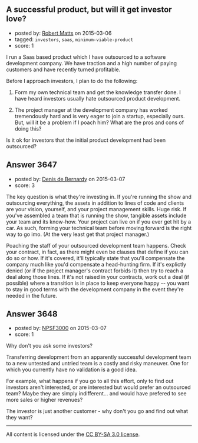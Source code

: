 ## A successful product, but will it get investor love?

- posted by: [Robert Matts](https://stackexchange.com/users/5897591/robert-matts) on 2015-03-06
- tagged: `investors`, `saas`, `minimum-viable-product`
- score: 1

I run a Saas based product which I have outsourced to a software development company. We have traction and a high number of paying customers and have recently turned profitable. 

Before I approach investors, I plan to do the following:

1. Form my own technical team and get the knowledge transfer done. I have heard investors usually hate outsourced product development.

2. The project manager at the development company has worked tremendously hard and is very eager to join a startup, especially ours. But, will it be a problem if I poach him? What are the pros and cons of doing this?

Is it ok for investors that the initial product development had been outsourced?


## Answer 3647

- posted by: [Denis de Bernardy](https://stackexchange.com/users/182468/denis-de-bernardy) on 2015-03-07
- score: 3

The key question is what they're investing in. If you're running the show and outsourcing everything, the assets in addition to lines of code and clients are your vision, yourself, and your project management skills. Huge risk. If you've assembled a team that is running the show, tangible assets include your team and its know-how. Your project can live on if you ever get hit by a car. As such, forming your technical team before moving forward is the right way to go imo. (At the very least get that project manager.)

Poaching the staff of your outsourced development team happens. Check your contract, in fact, as there might even be clauses that define if you can do so or how. If it's covered, it'll typically state that you'll compensate the company much like you'd compensate a head-hunting firm. If it's explictly denied (or if the project manager's contract forbids it) then try to reach a deal along those lines. If it's not raised in your contracts, work out a deal (if possible) where a transition is in place to keep everyone happy -- you want to stay in good terms with the development company in the event they're needed in the future.


## Answer 3648

- posted by: [NPSF3000](https://stackexchange.com/users/444712/npsf3000) on 2015-03-07
- score: 1

Why don't you ask some investors?

Transferring development from an apparently successful development team to a new untested and untried team is a costly and risky maneuver.  One for which you currently have no validation is a good idea. 

For example, what happens if you go to all this effort, only to find out investors aren't interested, or are interested but would prefer an outsourced team?  Maybe they are simply indifferent... and would have prefered to see more sales or higher revenues?

The investor is just another customer - why don't you go and find out what they want?



---

All content is licensed under the [CC BY-SA 3.0 license](https://creativecommons.org/licenses/by-sa/3.0/).
